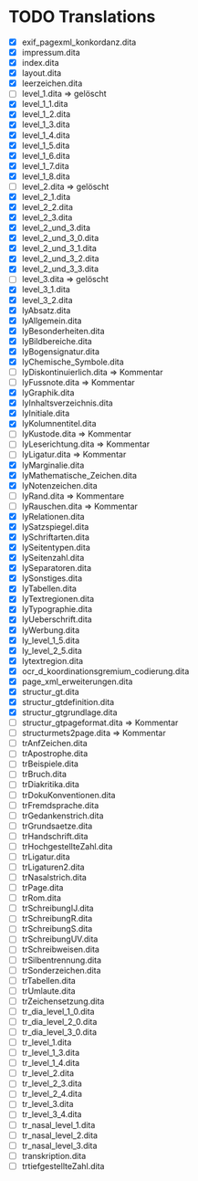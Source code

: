 # TODO Translations

* [x] exif_pagexml_konkordanz.dita
* [x] impressum.dita
* [x] index.dita
* [x] layout.dita
* [X] leerzeichen.dita
* [ ] level_1.dita => gelöscht
* [x] level_1_1.dita
* [x] level_1_2.dita
* [x] level_1_3.dita
* [x] level_1_4.dita
* [x] level_1_5.dita
* [x] level_1_6.dita
* [x] level_1_7.dita
* [x] level_1_8.dita
* [ ] level_2.dita => gelöscht
* [x] level_2_1.dita
* [x] level_2_2.dita
* [x] level_2_3.dita
* [x] level_2_und_3.dita
* [x] level_2_und_3_0.dita
* [x] level_2_und_3_1.dita
* [x] level_2_und_3_2.dita
* [x] level_2_und_3_3.dita
* [ ] level_3.dita => gelöscht
* [x] level_3_1.dita
* [x] level_3_2.dita
* [x] lyAbsatz.dita
* [x] lyAllgemein.dita
* [x] lyBesonderheiten.dita
* [x] lyBildbereiche.dita
* [x] lyBogensignatur.dita
* [x] lyChemische_Symbole.dita
* [ ] lyDiskontinuierlich.dita => Kommentar
* [ ] lyFussnote.dita => Kommentar
* [x] lyGraphik.dita
* [x] lyInhaltsverzeichnis.dita
* [x] lyInitiale.dita
* [x] lyKolumnentitel.dita
* [ ] lyKustode.dita => Kommentar
* [ ] lyLeserichtung.dita => Kommentar
* [ ] lyLigatur.dita => Kommentar
* [x] lyMarginalie.dita
* [x] lyMathematische_Zeichen.dita
* [x] lyNotenzeichen.dita
* [ ] lyRand.dita => Kommentare
* [ ] lyRauschen.dita => Kommentar
* [x] lyRelationen.dita
* [x] lySatzspiegel.dita
* [x] lySchriftarten.dita
* [x] lySeitentypen.dita
* [x] lySeitenzahl.dita
* [x] lySeparatoren.dita
* [x] lySonstiges.dita
* [x] lyTabellen.dita
* [x] lyTextregionen.dita
* [x] lyTypographie.dita
* [x] lyUeberschrift.dita
* [x] lyWerbung.dita
* [x] ly_level_1_5.dita
* [x] ly_level_2_5.dita
* [x] lytextregion.dita
* [x] ocr_d_koordinationsgremium_codierung.dita
* [x] page_xml_erweiterungen.dita
* [x] structur_gt.dita
* [x] structur_gtdefinition.dita
* [x] structur_gtgrundlage.dita
* [ ] structur_gtpageformat.dita => Kommentar
* [ ] structurmets2page.dita => Kommentar
* [ ] trAnfZeichen.dita
* [ ] trApostrophe.dita
* [ ] trBeispiele.dita
* [ ] trBruch.dita
* [ ] trDiakritika.dita
* [ ] trDokuKonventionen.dita
* [ ] trFremdsprache.dita
* [ ] trGedankenstrich.dita
* [ ] trGrundsaetze.dita
* [ ] trHandschrift.dita
* [ ] trHochgestellteZahl.dita
* [ ] trLigatur.dita
* [ ] trLigaturen2.dita
* [ ] trNasalstrich.dita
* [ ] trPage.dita
* [ ] trRom.dita
* [ ] trSchreibungIJ.dita
* [ ] trSchreibungR.dita
* [ ] trSchreibungS.dita
* [ ] trSchreibungUV.dita
* [ ] trSchreibweisen.dita
* [ ] trSilbentrennung.dita
* [ ] trSonderzeichen.dita
* [ ] trTabellen.dita
* [ ] trUmlaute.dita
* [ ] trZeichensetzung.dita
* [ ] tr_dia_level_1_0.dita
* [ ] tr_dia_level_2_0.dita
* [ ] tr_dia_level_3_0.dita
* [ ] tr_level_1.dita
* [ ] tr_level_1_3.dita
* [ ] tr_level_1_4.dita
* [ ] tr_level_2.dita
* [ ] tr_level_2_3.dita
* [ ] tr_level_2_4.dita
* [ ] tr_level_3.dita
* [ ] tr_level_3_4.dita
* [ ] tr_nasal_level_1.dita
* [ ] tr_nasal_level_2.dita
* [ ] tr_nasal_level_3.dita
* [ ] transkription.dita
* [ ] trtiefgestellteZahl.dita
